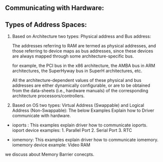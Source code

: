   
Communicating with Hardware:
---------------------------

Types of Address Spaces: 
-----------------------
1. Based on Architecture two types:
   Physical address and Bus address:
   
	The addresses referring to RAM are termed as physical addresses, 
	and those referring to device maps as bus addresses, since these 
	devices are always mapped through some architecture-specific bus. 

	for example, the PCI bus in the x86 architecture, the AMBA bus in 
	ARM architectures, the SuperHyway bus in SuperH architectures, etc.

	All the architecture-dependent values of these physical and bus addresses are 
	either dynamically configurable, or are to be obtained from the data-sheets 
	(i.e., hardware manuals) of the corresponding architecture processors/controllers. 

2. Based on OS two types:
   Virtual Address (Swappable) and Logical Address (Non-Swappable):
The below Examples Explain how to Driver communicate with hardware.

- ioports : This examples explain driver how to communicate ioports.
        ioport device examples:
        1. Parallel Port
        2. Serial Port
        3. RTC

- iomemory: This examples explain driver how to communicate iomemory.
        iomemory device example:
        Video RAM

we discuss about Memory Barrier conecpts.

